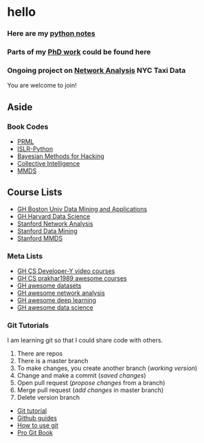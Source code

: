 # hello


### Here are my [python notes](https://github.com/jArumugam/python-notes)

### Parts of my [PhD work](https://github.com/jArumugam/thrombin-ACS-CAD-2016) could be found here

### Ongoing project on [Network Analysis](https://github.com/jArumugam/BigFish) NYC Taxi Data
You are welcome to join! 

## Aside

### Book Codes
- [PRML](https://github.com/PRML/PRMLT)
- [ISLR-Python](https://github.com/JWarmenhoven/ISLR-python)
- [Bayesian Methods for Hacking](https://github.com/CamDavidsonPilon/Probabilistic-Programming-and-Bayesian-Methods-for-Hackers)
- [Collective Intelligence](https://github.com/ferronrsmith/programming-collective-intelligence-code)
- [MMDS](http://www.mmds.org/)

## Course Lists
- [GH Boston Univ Data Mining and Applications](https://github.com/dataminingapp/dataminingapp-lectures)
- [GH Harvard Data Science](https://github.com/cs109/content) 
- [Stanford Network Analysis](http://web.stanford.edu/class/cs224w/)
- [Stanford Data Mining](http://web.stanford.edu/class/cs345a/handouts.html)
- [Stanford MMDS](http://web.stanford.edu/class/cs246/)

### Meta Lists 
- [GH CS Developer-Y video courses](https://github.com/Developer-Y/cs-video-courses)
- [GH CS prakhar1989 awesome courses](https://github.com/prakhar1989/awesome-courses)
- [GH awesome datasets](https://github.com/caesar0301/awesome-public-datasets)
- [GH awesome network analysis](https://github.com/briatte/awesome-network-analysis)
- [GH awesome deep learning](https://github.com/ChristosChristofidis/awesome-deep-learning)
- [GH awesome data science](https://github.com/bulutyazilim/awesome-datascience)

### Git Tutorials

I am learning git so that I could share code with others. 

1. There are repos 
2. There is a master branch
3. To make changes, you create another branch (_working version_)
4. Change and make a commit (_saved changes_)
5. Open pull request (_propose changes_ from a branch)
6. Merge pull request (_add changes_ in master branch)
7. Delete version branch 

- [Git tutorial](https://try.github.io/levels/1/challenges/1) 
- [Github guides](https://guides.github.com/)
- [How to use git](http://lifehacker.com/5983680/how-the-heck-do-i-use-github)
- [Pro Git Book](https://git-scm.com/book/en/v2)
